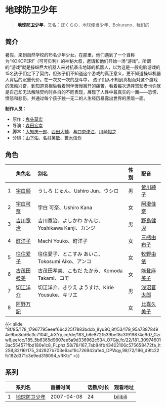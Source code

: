 # 地球防卫少年


> <u>**[地球防卫少年](http://bgm.tv/subject/467)**</u>，又名：ぼくらの、地球便当少年、Bokurano、我们的

## 简介


暑假，来到自然学校的15名少年少女。在那里，他们遇到了一个自称为“KOKOPERI”（可可贝利）的神秘大叔，邀请和他们开始一场“游戏”。所谓的“游戏”就是操纵巨大机器人来对抗袭击地球的机器人，以为这是一般电脑游戏的15名孩子们定下了契约，但孩子们不知道这个游戏的真正意义，更不知道操纵机器人背后的沉重代价。在一次又一次的战斗中， 孩子们从不知到真相而对这个游戏的激动兴奋，到知道真相后看着同伴慢慢离开的痛苦，看着每次选择驾驶者也许就是自己却无法解除契约时各自的不同表现，展现了人性中最真实的一面——恐慌、愤怒和悲伤，并通过每个孩子独一无二的人生经历暴露出世界的黑暗一面。

**制作人员：**
- 原作：[鬼头莫宏](http://bgm.tv/person/1291)
- 导演：[森田宏幸](http://bgm.tv/person/2213)
- 脚本：[大知庆一郎](http://bgm.tv/person/13270)、[西田大辅](http://bgm.tv/person/27976)、[与口奈津江](http://bgm.tv/person/2638)、[川崎裕之](http://bgm.tv/person/69)
- 分镜：[山下佑](http://bgm.tv/person/12597)、[名村英敏](http://bgm.tv/person/21329)、[笹木信作](http://bgm.tv/person/14792)

## 角色

|     |   角色名   |   别名  | 性别 |  配音  |
|:--- |:------  |:----      |:---  |:--   |
| 1 | [宇白顺](http://bgm.tv/character/178) | うしろ じゅん、Ushiro Jun、ウシロ | 男 | [皆川純子](http://bgm.tv/person/4224) |
| 2 | [宇白可奈](http://bgm.tv/character/179) | 宇白 可奈、Ushiro Kana | 女 | [阿澄佳奈](http://bgm.tv/person/4868) |
| 3 | [吉川宽治](http://bgm.tv/character/183) | 吉川寛治、よしかわ かんじ、Yoshikawa Kanji、カンジ | 男 | [野島健児](http://bgm.tv/person/3850) |
| 4 | [町洋子](http://bgm.tv/character/185) | Machi Youko、町洋子 | 女 | [三瓶由布子](http://bgm.tv/person/4667) |
| 5 | [往住爱子](http://bgm.tv/character/181) | 往住愛子、とこすみ あいこ、Tokosumi Aiko、アンコ | 女 | [牧野由依](http://bgm.tv/person/4703) |
| 6 | [古茂田考美](http://bgm.tv/character/167) | 古茂田孝美、こもだ たかみ、Komoda Takami、コモ | 女 | [能登麻美子](http://bgm.tv/person/3827) |
| 7 | [切江洋介](http://bgm.tv/character/175) | 切江洋介、きりえ ようすけ、Kirie Yousuke、キリエ | 男 | [浅沼晋太郎](http://bgm.tv/person/4779) |
| 8 | [阿野万記](http://bgm.tv/character/186) |  | 女 | [比嘉久美子](http://bgm.tv/person/4247) |

{{< slide "8f/85/178_17967795eeef66c225f7883bdcb_8yu8Q,8f/53/179_95a73878494e9bc8dd6c3c7104f_JrXYp,ce/de/183_b6e872f539bef8c3f919874e9d7_Gzrw8,ee/cc/185_5b6365d9607ee5a9d336962c534_O7Gjy,fc/22/181_309746013ac554571fbd180e1c8_FLphz,58/78/167_7ab84fb43402106c575658472fa_It2S8,82/16/175_242827b703e6acf9c726942a1e4_DPWqy,98/72/186_d9fc22fc182d371c3e9ed316094_vRKtc" >}}

## 系列

|     |   系列名   |   首播时间  | 话数/时长  | 观看地址 |
|:---  |:------    |:----      |:---       |:---  |
| 1 |[地球防卫少年](https://bgm.tv/subject/467)| 2007-04-08 | 24 | [bilibili](https://www.bilibili.com/bangumi/play/ss1295)  |




